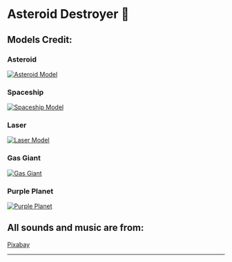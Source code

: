 # **Asteroid Destroyer 🚀**

## **Models Credit:**

### **Asteroid**

[![Asteroid Model](https://img.shields.io/badge/View%20Model-%230098da?style=flat-square&logo=sketchfab)](https://sketchfab.com/3d-models/asteroid-04a7fdda5dfe4f8fb16d1c2fa8b1bf52)

### **Spaceship**

[![Spaceship Model](https://img.shields.io/badge/View%20Model-%230098da?style=flat-square&logo=sketchfab)](https://sketchfab.com/3d-models/spaceship-o-100-mk2-e62c25d5f5474af3921170716efaba6e)

### **Laser**

[![Laser Model](https://img.shields.io/badge/View%20Model-%230098da?style=flat-square&logo=sketchfab)](https://sketchfab.com/3d-models/random-light-saber-free-14b3e8bbe1af4ffcaa208c0402d3e6d0)

### **Gas Giant**

[![Gas Giant](https://img.shields.io/badge/View%20Model-%230098da?style=flat-square&logo=sketchfab)](https://sketchfab.com/3d-models/gas-giant-aa328c29ddb94b6db32e44a1c2bf6993)

### **Purple Planet**

[![Purple Planet](https://img.shields.io/badge/View%20Model-%230098da?style=flat-square&logo=sketchfab)](https://sketchfab.com/3d-models/purple-planet-264eb22207184fc99a5e3b1279a763b8)

## **All sounds and music are from:**

[Pixabay](https://pixabay.com/)

---
